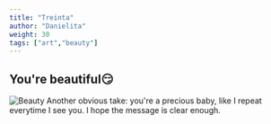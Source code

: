```yaml
---
title: "Treinta"
author: "Danielita"
weight: 30
tags: ["art","beauty"]
---
```

## You're beautiful:smirk:
![Beauty](/images/beauty.jpeg)
Another obvious take: you're a precious baby, like I repeat everytime I see you. I hope the message is clear enough.